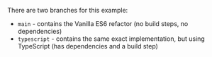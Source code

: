 There are two branches for this example:

- `main` - contains the Vanilla ES6 refactor (no build steps, no dependencies)
- `typescript` - contains the same exact implementation, but using TypeScript (has dependencies and a build step)